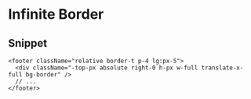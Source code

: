 # Infinite Border

## Snippet

```tsx
<footer className="relative border-t p-4 lg:px-5">
  <div className="-top-px absolute right-0 h-px w-full translate-x-full bg-border" />
  // ...
</footer>
```
